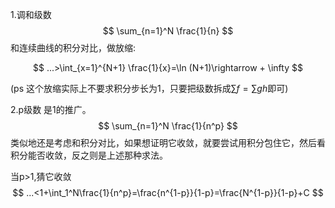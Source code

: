 1.调和级数
$$
\sum_{n=1}^N \frac{1}{n}
$$
和连续曲线的积分对比，做放缩:

$$
...>\int_{x=1}^{N+1} \frac{1}{x}=\ln (N+1)\rightarrow + \infty
$$

(ps 这个放缩实际上不要求积分步长为1，只要把级数拆成$\sum f=\sum gh$即可)

2.p级数
是1的推广。
$$
\sum_{n=1}^N \frac{1}{n^p}
$$
类似地还是考虑和积分对比，如果想证明它收敛，就要尝试用积分包住它，然后看积分能否收敛，反之则是上述那种求法。


当p>1,猜它收敛
$$
...<1+\int_1^N\frac{1}{n^p}=\frac{n^{1-p}}{1-p}=\frac{N^{1-p}}{1-p}+C
$$